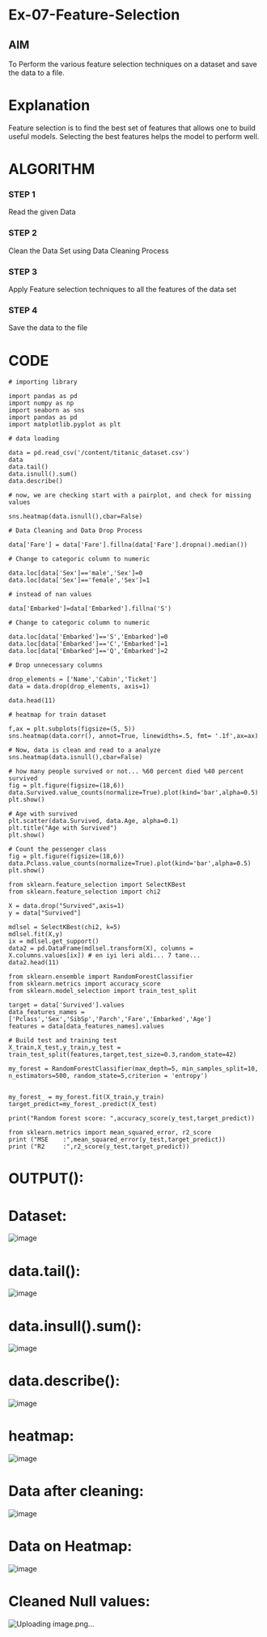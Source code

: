 # Ex-07-Feature-Selection
## AIM
To Perform the various feature selection techniques on a dataset and save the data to a file. 

# Explanation
Feature selection is to find the best set of features that allows one to build useful models.
Selecting the best features helps the model to perform well. 

# ALGORITHM
### STEP 1
Read the given Data
### STEP 2
Clean the Data Set using Data Cleaning Process
### STEP 3
Apply Feature selection techniques to all the features of the data set
### STEP 4
Save the data to the file


# CODE
```
# importing library

import pandas as pd
import numpy as np
import seaborn as sns
import pandas as pd
import matplotlib.pyplot as plt

# data loading

data = pd.read_csv('/content/titanic_dataset.csv')
data
data.tail()
data.isnull().sum()
data.describe()

# now, we are checking start with a pairplot, and check for missing values

sns.heatmap(data.isnull(),cbar=False)

# Data Cleaning and Data Drop Process

data['Fare'] = data['Fare'].fillna(data['Fare'].dropna().median())

# Change to categoric column to numeric

data.loc[data['Sex']=='male','Sex']=0
data.loc[data['Sex']=='female','Sex']=1

# instead of nan values

data['Embarked']=data['Embarked'].fillna('S')

# Change to categoric column to numeric

data.loc[data['Embarked']=='S','Embarked']=0
data.loc[data['Embarked']=='C','Embarked']=1
data.loc[data['Embarked']=='Q','Embarked']=2

# Drop unnecessary columns

drop_elements = ['Name','Cabin','Ticket']
data = data.drop(drop_elements, axis=1)

data.head(11)

# heatmap for train dataset

f,ax = plt.subplots(figsize=(5, 5))
sns.heatmap(data.corr(), annot=True, linewidths=.5, fmt= '.1f',ax=ax)

# Now, data is clean and read to a analyze
sns.heatmap(data.isnull(),cbar=False)

# how many people survived or not... %60 percent died %40 percent survived
fig = plt.figure(figsize=(18,6))
data.Survived.value_counts(normalize=True).plot(kind='bar',alpha=0.5)
plt.show()

# Age with survived
plt.scatter(data.Survived, data.Age, alpha=0.1)
plt.title("Age with Survived")
plt.show()

# Count the pessenger class
fig = plt.figure(figsize=(18,6))
data.Pclass.value_counts(normalize=True).plot(kind='bar',alpha=0.5)
plt.show()

from sklearn.feature_selection import SelectKBest
from sklearn.feature_selection import chi2

X = data.drop("Survived",axis=1)
y = data["Survived"]

mdlsel = SelectKBest(chi2, k=5)
mdlsel.fit(X,y)
ix = mdlsel.get_support()
data2 = pd.DataFrame(mdlsel.transform(X), columns = X.columns.values[ix]) # en iyi leri aldi... 7 tane...
data2.head(11)

from sklearn.ensemble import RandomForestClassifier
from sklearn.metrics import accuracy_score
from sklearn.model_selection import train_test_split

target = data['Survived'].values
data_features_names = ['Pclass','Sex','SibSp','Parch','Fare','Embarked','Age']
features = data[data_features_names].values

# Build test and training test
X_train,X_test,y_train,y_test = train_test_split(features,target,test_size=0.3,random_state=42)

my_forest = RandomForestClassifier(max_depth=5, min_samples_split=10, n_estimators=500, random_state=5,criterion = 'entropy')


my_forest_ = my_forest.fit(X_train,y_train)
target_predict=my_forest_.predict(X_test)

print("Random forest score: ",accuracy_score(y_test,target_predict))

from sklearn.metrics import mean_squared_error, r2_score
print ("MSE    :",mean_squared_error(y_test,target_predict))
print ("R2     :",r2_score(y_test,target_predict))
```
# OUTPUT():
# Dataset:
![image](https://github.com/Jeevithaelumalai/Ex-07-Feature-Selection/assets/118708245/a309a9b1-bce1-4e7d-88b9-a9a929c2c778)
# data.tail():
![image](https://github.com/Jeevithaelumalai/Ex-07-Feature-Selection/assets/118708245/4e824843-7f83-4f48-8dc4-20df9d620fb4)
# data.insull().sum():
![image](https://github.com/Jeevithaelumalai/Ex-07-Feature-Selection/assets/118708245/302d8fc6-8a6f-4d62-8340-5ab171a9a797)
# data.describe():
![image](https://github.com/Jeevithaelumalai/Ex-07-Feature-Selection/assets/118708245/1cf6f1b9-4383-4ad4-8cb5-22b943183425)
# heatmap:
![image](https://github.com/Jeevithaelumalai/Ex-07-Feature-Selection/assets/118708245/3ad0a2a8-4f38-47f7-9270-0badae96b6fc)
# Data after cleaning:
![image](https://github.com/Jeevithaelumalai/Ex-07-Feature-Selection/assets/118708245/7eb410dd-9904-4937-91ca-7524801963d5)
# Data on Heatmap:
![image](https://github.com/Jeevithaelumalai/Ex-07-Feature-Selection/assets/118708245/3e00af8a-4c93-4919-a2de-1ca8ff81bbfe)

# Cleaned Null values:
![Uploading image.png…]()

